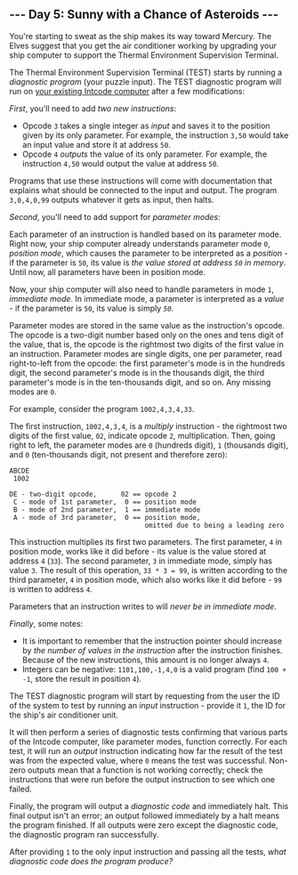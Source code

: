 ﻿## --- Day 5: Sunny with a Chance of Asteroids ---

You're starting to sweat as the ship makes its way toward Mercury. The Elves suggest that you get the air conditioner working by upgrading your ship computer to support the Thermal Environment Supervision Terminal.

The Thermal Environment Supervision Terminal (TEST) starts by running a  _diagnostic program_  (your puzzle input). The TEST diagnostic program will run on  [your existing Intcode computer](https://adventofcode.com/2019/day/2)  after a few modifications:

_First_, you'll need to add  _two new instructions_:

-   Opcode  `3`  takes a single integer as  _input_  and saves it to the position given by its only parameter. For example, the instruction  `3,50`  would take an input value and store it at address  `50`.
-   Opcode  `4`  _outputs_  the value of its only parameter. For example, the instruction  `4,50`  would output the value at address  `50`.

Programs that use these instructions will come with documentation that explains what should be connected to the input and output. The program  `3,0,4,0,99`  outputs whatever it gets as input, then halts.

_Second_, you'll need to add support for  _parameter modes_:

Each parameter of an instruction is handled based on its parameter mode. Right now, your ship computer already understands parameter mode  `0`,  _position mode_, which causes the parameter to be interpreted as a  _position_  - if the parameter is  `50`, its value is  _the value stored at address  `50`  in memory_. Until now, all parameters have been in position mode.

Now, your ship computer will also need to handle parameters in mode  `1`,  _immediate mode_. In immediate mode, a parameter is interpreted as a  _value_  - if the parameter is  `50`, its value is simply  _`50`_.

Parameter modes are stored in the same value as the instruction's opcode. The opcode is a two-digit number based only on the ones and tens digit of the value, that is, the opcode is the rightmost two digits of the first value in an instruction. Parameter modes are single digits, one per parameter, read right-to-left from the opcode: the first parameter's mode is in the hundreds digit, the second parameter's mode is in the thousands digit, the third parameter's mode is in the ten-thousands digit, and so on. Any missing modes are  `0`.

For example, consider the program  `1002,4,3,4,33`.

The first instruction,  `1002,4,3,4`, is a  _multiply_  instruction - the rightmost two digits of the first value,  `02`, indicate opcode  `2`, multiplication. Then, going right to left, the parameter modes are  `0`  (hundreds digit),  `1`  (thousands digit), and  `0`  (ten-thousands digit, not present and therefore zero):

```
ABCDE
 1002

DE - two-digit opcode,      02 == opcode 2
 C - mode of 1st parameter,  0 == position mode
 B - mode of 2nd parameter,  1 == immediate mode
 A - mode of 3rd parameter,  0 == position mode,
                                  omitted due to being a leading zero

```

This instruction multiplies its first two parameters. The first parameter,  `4`  in position mode, works like it did before - its value is the value stored at address  `4`  (`33`). The second parameter,  `3`  in immediate mode, simply has value  `3`. The result of this operation,  `33 * 3 = 99`, is written according to the third parameter,  `4`  in position mode, which also works like it did before -  `99`  is written to address  `4`.

Parameters that an instruction writes to will  _never be in immediate mode_.

_Finally_, some notes:

-   It is important to remember that the instruction pointer should increase by  _the number of values in the instruction_  after the instruction finishes. Because of the new instructions, this amount is no longer always  `4`.
-   Integers can be negative:  `1101,100,-1,4,0`  is a valid program (find  `100 + -1`, store the result in position  `4`).

The TEST diagnostic program will start by requesting from the user the ID of the system to test by running an  _input_  instruction - provide it  `1`, the ID for the ship's air conditioner unit.

It will then perform a series of diagnostic tests confirming that various parts of the Intcode computer, like parameter modes, function correctly. For each test, it will run an  _output_  instruction indicating how far the result of the test was from the expected value, where  `0`  means the test was successful. Non-zero outputs mean that a function is not working correctly; check the instructions that were run before the output instruction to see which one failed.

Finally, the program will output a  _diagnostic code_  and immediately halt. This final output isn't an error; an output followed immediately by a halt means the program finished. If all outputs were zero except the diagnostic code, the diagnostic program ran successfully.

After providing  `1`  to the only input instruction and passing all the tests,  _what diagnostic code does the program produce?_